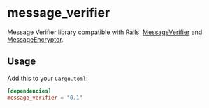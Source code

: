 # message_verifier

Message Verifier library compatible with Rails' [MessageVerifier](
http://api.rubyonrails.org/classes/ActiveSupport/MessageVerifier.html)
and
[MessageEncryptor](
http://api.rubyonrails.org/classes/ActiveSupport/MessageEncryptor.html).

## Usage

Add this to your `Cargo.toml`:

```toml
[dependencies]
message_verifier = "0.1"
